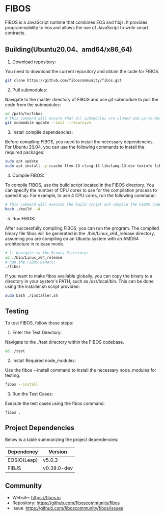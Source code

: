 # FIBOS

FIBOS is a JavaScript runtime that combines EOS and fibjs. It provides programmability to eos and allows the use of JavaScript to write smart contracts.

## Building(Ubuntu20.04、amd64/x86_64)

1. Download repository:

You need to download the current repository and obtain the code for FIBOS.

```bash
git clone https://github.com/fiboscommunity/fibos.git
```

2. Pull submodules:

Navigate to the master directory of FIBOS and use git submodule to pull the code from the submodules:

```bash
cd /path/to/fibos
# This command will ensure that all submodules are cloned and up-to-date.
git submodule update --init --recursive
```

3. Install compile dependencies:

Before compiling FIBOS, you need to install the necessary dependencies. For Ubuntu 20.04, you can use the following commands to install the required packages:

```bash
sudo apt update
sudo apt install -y ccache llvm-13 clang-13 libclang-13-dev texinfo libgmp-dev zstd pkg-config automake cmake libboost-all-dev libcurl4 libcurl4-openssl-dev libusb-1.0-0 libusb-1.0-0-dev
```

4. Compile FIBOS:

To compile FIBOS, use the build script located in the FIBOS directory. You can specify the number of CPU cores to use for the compilation process to speed it up. For example, to use 4 CPU cores, run the following command:

```bash
# This command will execute the build script and compile the FIBOS code using 4 CPU cores. Adjust the -j parameter according to the number of CPU cores available on your machine for optimal performance.
bash ./build -j4
```

5. Run FIBOS:

After successfully compiling FIBOS, you can run the program. The compiled binary file fibos will be generated in the ./bin/Linux_x64_release directory, assuming you are compiling on an Ubuntu system with an AMD64 architecture in release mode.

```bash
# 1. Navigate to the Binary Directory:
cd ./bin/Linux_x64_release
# Run the FIBOS Binary:
./fibos
```

If you want to make fibos available globally, you can copy the binary to a directory in your system's PATH, such as /usr/local/bin. This can be done using the installer.sh script provided:

```bash
sudo bash ./installer.sh
```

## Testing

To test FIBOS, follow these steps:

1. Enter the Test Directory:

Navigate to the ./test directory within the FIBOS codebase.

```bash
cd ./test
```

2. Install Required node_modules:

Use the fibos --install command to install the necessary node_modules for testing.

```bash
fibos --install
```

3. Run the Test Cases:

Execute the test cases using the fibos command.

```bash
fibos .
```

## Project Dependencies

Below is a table summarizing the project dependencies:

| Dependency                    | Version       |
|-------------------------------|-------------- |
| EOSIO(Leap)                   |  v5.0.3       |
| FIBJS                         |  v0.38.0-dev  |

## Community

* Website:    https://fibos.io
* Repository: https://github.com/fiboscommunity/fibos
* Issue:      https://github.com/fiboscommunity/fibos/issues